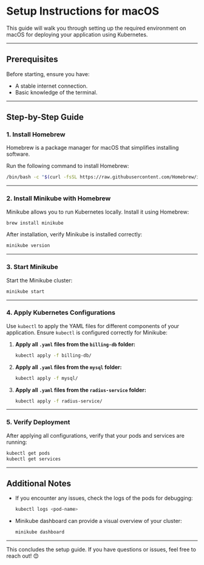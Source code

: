 
# Setup Instructions for macOS

This guide will walk you through setting up the required environment on macOS for deploying your application using Kubernetes.

---

## Prerequisites

Before starting, ensure you have:
- A stable internet connection.
- Basic knowledge of the terminal.

---

## Step-by-Step Guide

### 1. Install Homebrew

Homebrew is a package manager for macOS that simplifies installing software.

Run the following command to install Homebrew:

```bash
/bin/bash -c "$(curl -fsSL https://raw.githubusercontent.com/Homebrew/install/HEAD/install.sh)"
```

---

### 2. Install Minikube with Homebrew

Minikube allows you to run Kubernetes locally. Install it using Homebrew:

```bash
brew install minikube
```

After installation, verify Minikube is installed correctly:

```bash
minikube version
```

---

### 3. Start Minikube

Start the Minikube cluster:

```bash
minikube start
```

---

### 4. Apply Kubernetes Configurations

Use `kubectl` to apply the YAML files for different components of your application. Ensure `kubectl` is configured correctly for Minikube:

1. **Apply all `.yaml` files from the `billing-db` folder:**

   ```bash
   kubectl apply -f billing-db/
   ```

2. **Apply all `.yaml` files from the `mysql` folder:**

   ```bash
   kubectl apply -f mysql/
   ```

3. **Apply all `.yaml` files from the `radius-service` folder:**

   ```bash
   kubectl apply -f radius-service/
   ```

---

### 5. Verify Deployment

After applying all configurations, verify that your pods and services are running:

```bash
kubectl get pods
kubectl get services
```

---

## Additional Notes

- If you encounter any issues, check the logs of the pods for debugging:
  ```bash
  kubectl logs <pod-name>
  ```
- Minikube dashboard can provide a visual overview of your cluster:
  ```bash
  minikube dashboard
  ```

---

This concludes the setup guide. If you have questions or issues, feel free to reach out! 😊
